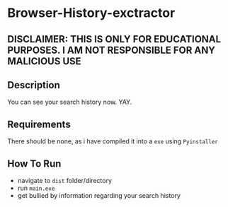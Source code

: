 # Browser-History-exctractor
DISCLAIMER: THIS IS ONLY FOR EDUCATIONAL PURPOSES. I AM NOT RESPONSIBLE FOR ANY MALICIOUS USE
---

## Description

 You can see your search history now. YAY. 



## Requirements
There should be none, as i have compiled it into a `exe` using `Pyinstaller`

## How To Run
- navigate to `dist` folder/directory
- run `main.exe`
- get bullied by information regarding your search history
